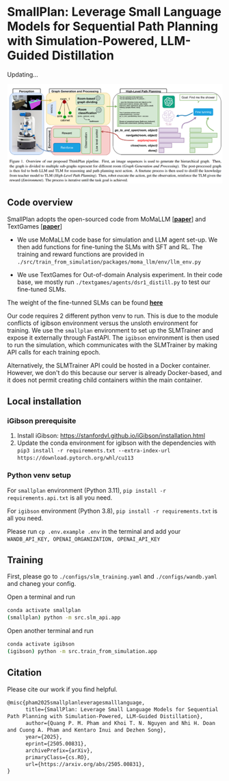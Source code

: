 # SmallPlan: Leverage Small Language Models for Sequential Path Planning with Simulation-Powered, LLM-Guided Distillation

Updating...

<p align="center">
  <!-- <img src="assets/teaser.png" alt="Overview of Batch3DMOT architecture" width="245" /> -->
  <img src="assets/image.png" alt="Overview of ThinkPlan" width="1200" />
</p>

## Code overview

SmallPlan adopts the open-sourced code from MoMaLLM [[**paper**](https://arxiv.org/abs/2403.08605)] and TextGames [[**paper**](https://arxiv.org/abs/2502.18431)]

* We use MoMaLLM code base for simulation and LLM agent set-up. We then add functions for fine-tuning the SLMs with SFT and RL. The training and reward functions are provided in ```./src/train_from_simulation/packages/moma_llm/env/llm_env.py```

* We use TextGames for Out-of-domain Analysis experiment. In their code base, we mostly run ```./textgames/agents/dsr1_distill.py``` to test our fine-tuned SLMs. 

The weight of the fine-tunned SLMs can be found [**here**](https://mbzuaiac-my.sharepoint.com/:f:/g/personal/cuong_pham_mbzuai_ac_ae/EuZoi_N-OvtEsRHnlMObw0UB0WmpykeMQTjKOxMcMKbFjw?e=1blu1h)

Our code requires 2 different python venv to run. This is due to the module conflicts of igibson environment versus the unsloth environment for training. We use the ```smallplan``` environment to set up the SLMTrainer and expose it externally through FastAPI. The ```igibson``` environment is then used to run the simulation, which communicates with the SLMTrainer by making API calls for each training epoch. 

Alternatively, the SLMTrainer API could be hosted in a Docker container. However, we don't do this because our server is already Docker-based, and it does not permit creating child containers within the main container.

## Local installation

### iGibson prerequisite

1. Install iGibson: https://stanfordvl.github.io/iGibson/installation.html
2. Update the conda environment for igibson with the dependencies with `pip3 install -r requirements.txt --extra-index-url https://download.pytorch.org/whl/cu113`

### Python venv setup

For ```smallplan``` environment (Python 3.11), ```pip install -r requirements.api.txt``` is all you need.

For ```igibson``` environment (Python 3.8), ```pip install -r requirements.txt``` is all you need.

Please run ```cp .env.example .env``` in the terminal and add your ```WANDB_API_KEY, OPENAI_ORGANIZATION, OPENAI_API_KEY```

## Training

First, please go to ```./configs/slm_training.yaml``` and ```./configs/wandb.yaml``` and chaneg your config.

Open a terminal and run

```bash
conda activate smallplan
(smallplan) python -m src.slm_api.app
```

Open another terminal and run
```bash
conda activate igibson
(igibson) python -m src.train_from_simulation.app
```
## Citation

Please cite our work if you find helpful.

```
@misc{pham2025smallplanleveragesmalllanguage,
      title={SmallPlan: Leverage Small Language Models for Sequential Path Planning with Simulation-Powered, LLM-Guided Distillation}, 
      author={Quang P. M. Pham and Khoi T. N. Nguyen and Nhi H. Doan and Cuong A. Pham and Kentaro Inui and Dezhen Song},
      year={2025},
      eprint={2505.00831},
      archivePrefix={arXiv},
      primaryClass={cs.RO},
      url={https://arxiv.org/abs/2505.00831}, 
}
```
